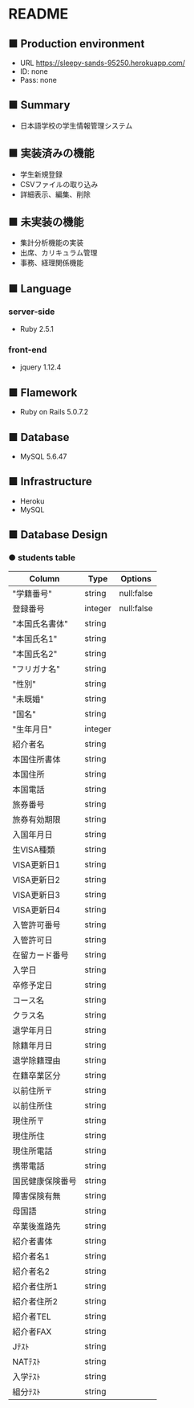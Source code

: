 # README

## ■ Production environment
- URL  https://sleepy-sands-95250.herokuapp.com/
- ID: none
- Pass: none

## ■ Summary
- 日本語学校の学生情報管理システム

## ■ 実装済みの機能
* 学生新規登録
* CSVファイルの取り込み
* 詳細表示、編集、削除

## ■ 未実装の機能
* 集計分析機能の実装
* 出席、カリキュラム管理
* 事務、経理関係機能

## ■ Language
### server-side
* Ruby 2.5.1
### front-end
* jquery 1.12.4

## ■ Flamework
* Ruby on Rails 5.0.7.2

## ■ Database
* MySQL 5.6.47

## ■ Infrastructure
* Heroku
* MySQL

## ■ Database Design
### ● students table
|Column|Type|Options|
|------|----|-------|
|"学籍番号"|string|null:false|
|登録番号|integer|null:false|
|"本国氏名書体"|string|
|"本国氏名1"|string|
|"本国氏名2"|string|
|"フリガナ名"|string|
|"性別"|string|
|"未既婚"|string|
|"国名"|string|
|"生年月日"|integer|
|紹介者名|string|
|本国住所書体|string|
|本国住所|string|
|本国電話|string|
|旅券番号|string|
|旅券有効期限|string|
|入国年月日|string|
|生VISA種類|string|
|VISA更新日1|string|
|VISA更新日2|string|
|VISA更新日3|string|
|VISA更新日4|string|
|入管許可番号|string|
|入管許可日|string|
|在留カード番号|string|
|入学日|string|
|卒修予定日|string|
|コース名|string|
|クラス名|string|
|退学年月日|string|
|除籍年月日|string|
|退学除籍理由|string|
|在籍卒業区分|string|
|以前住所〒|string|
|以前住所住|string|
|現住所〒|string|
|現住所住|string|
|現住所電話|string|
|携帯電話|string|
|国民健康保険番号|string|
|障害保険有無|string|
|母国語|string|
|卒業後進路先|string|
|紹介者書体|string|
|紹介者名1|string|
|紹介者名2|string|
|紹介者住所1|string|
|紹介者住所2|string|
|紹介者TEL|string|
|紹介者FAX|string|
|Jﾃｽﾄ|string|
|NATﾃｽﾄ|string|
|入学ﾃｽﾄ|string|
|組分ﾃｽﾄ|string|